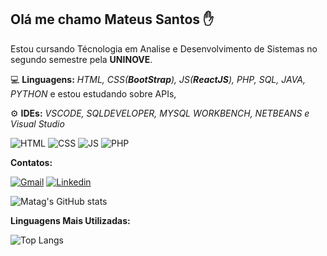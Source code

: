 ## Olá me chamo Mateus Santos ✋

Estou cursando Técnologia em Analise e Desenvolvimento de Sistemas no segundo semestre pela __UNINOVE__.


💻 __Linguagens:__ *HTML, CSS(__BootStrap__), JS(__ReactJS__), PHP, SQL, JAVA, PYTHON* e estou estudando sobre APIs,

⚙️ __IDEs:__ *VSCODE, SQLDEVELOPER, MYSQL WORKBENCH, NETBEANS e Visual Studio*

![HTML](https://img.shields.io/badge/HTML-239120?style=for-the-badge&logo=html5&logoColor=white
)
![CSS](https://img.shields.io/badge/CSS-239120?&style=for-the-badge&logo=css3&logoColor=white
)
![JS](https://img.shields.io/badge/JavaScript-F7DF1E?style=for-the-badge&logo=javascript&logoColor=black
)
![PHP](https://img.shields.io/badge/PHP-777BB4?style=for-the-badge&logo=php&logoColor=white
)

__Contatos:__

[![Gmail](https://img.shields.io/badge/Gmail-D14836?style=for-the-badge&logo=gmail&logoColor=white
)](mateussantos212@gmail.com)
[![Linkedin](https://img.shields.io/badge/LinkedIn-0077B5?style=for-the-badge&logo=linkedin&logoColor=white
)](linkedin.com/in/mateus-santos-73a115187/)


![Matag's GitHub stats](https://github-readme-stats.vercel.app/api?username=Matag&show_icons=true&theme=transparent)


__Linguagens Mais Utilizadas:__

![Top Langs](https://github-readme-stats.vercel.app/api/top-langs/?username=anuraghazra&size_weight=0.5&count_weight=0.5)


